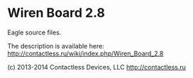 Wiren Board 2.8
===============

Eagle source files.

The description is available here: http://contactless.ru/wiki/index.php/Wiren_Board_2.8


(c) 2013-2014 Contactless Devices, LLC
http://contactless.ru

